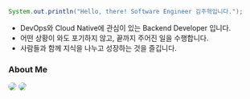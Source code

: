 ```java
System.out.println("Hello, there! Software Engineer 김주혁입니다.");
```

- DevOps와 Cloud Native에 관심이 있는 Backend Developer 입니다.
- 어떤 상황이 와도 포기하지 않고, 끝까지 주어진 일을 수행합니다.
- 사람들과 함께 지식을 나누고 성장하는 것을 즐깁니다.

### **About Me**
<img src="https://img.shields.io/badge/Resume-000000?style=for-the-badge&logo=notion&logoColor=black" style="border-radius:10px">
<img src="https://img.shields.io/badge/Blog-FE5F50?style=for-the-badge&logo=tistory&logoColor=black" style="border-radius:10px">
